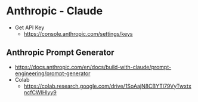# Anthropic - Claude

- Get API Key
  - https://console.anthropic.com/settings/keys

## Anthropic Prompt Generator

- https://docs.anthropic.com/en/docs/build-with-claude/prompt-engineering/prompt-generator
- Colab
  - https://colab.research.google.com/drive/1SoAajN8CBYTl79VyTwxtxncfCWlHlyy9